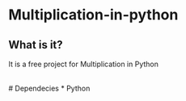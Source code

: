 # Multiplication-in-python

## What is it?
It is a free project for Multiplication in Python

<br>
# Dependecies
* Python

